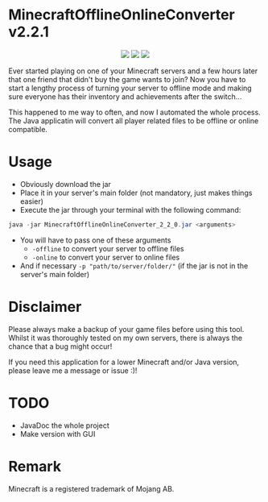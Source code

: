 # MinecraftOfflineOnlineConverter v2.2.1
<p align="center">
  <img src="https://img.shields.io/badge/version-2.2.1-blue">
  <img src="https://img.shields.io/badge/minecraft-1.17.1-green">
  <img src="shttps://img.shields.io/badge/java-16.0.1-red">
</p>

Ever started playing on one of your Minecraft servers and a few hours later that one friend that didn't buy the game wants to join?
Now you have to start a lengthy process of turning your server to offline mode and making sure everyone has their inventory and achievements after the switch... 

This happened to me way to often, and now I automated the whole process.
The Java applicatin will convert all player related files to be offline or online compatible.

# Usage

- Obviously download the jar
- Place it in your server's main folder (not mandatory, just makes things easier)
- Execute the jar through your terminal with the following command:
```java
java -jar MinecraftOfflineOnlineConverter_2_2_0.jar <arguments>
```
- You will have to pass one of these arguments
  - `-offline` to convert your server to offline files
  - `-online` to convert your server to online files
- And if necessary `-p "path/to/server/folder/"` (if the jar is not in the server's main folder)

# Disclaimer

Please always make a backup of your game files before using this tool.
Whilst it was thoroughly tested on my own servers, there is always the chance that a bug might occur!

If you need this application for a lower Minecraft and/or Java version, please leave me a message or issue :)!

# TODO

- JavaDoc the whole project
- Make version with GUI

# Remark

Minecraft is a registered trademark of Mojang AB.
